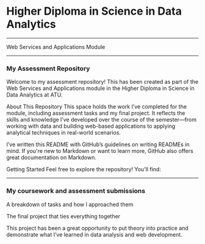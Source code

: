 # Higher Diploma in Science in Data Analytics

***

Web Services and Applications Module



****
### My Assessment Repository

Welcome to my assessment repository! This has been created as part of the Web Services and Applications module in the Higher Diploma in Science in Data Analytics at ATU.

About This Repository
This space holds the work I’ve completed for the module, including assessment tasks and my final project. It reflects the skills and knowledge I’ve developed over the course of the semester—from working with data and building web-based applications to applying analytical techniques in real-world scenarios.

I’ve written this README with GitHub’s guidelines on writing READMEs in mind. If you're new to Markdown or want to learn more, GitHub also offers great documentation on Markdown.

Getting Started
Feel free to explore the repository! You'll find:


****
### My coursework and assessment submissions

A breakdown of tasks and how I approached them

The final project that ties everything together

This project has been a great opportunity to put theory into practice and demonstrate what I’ve learned in data analysis and web development.
